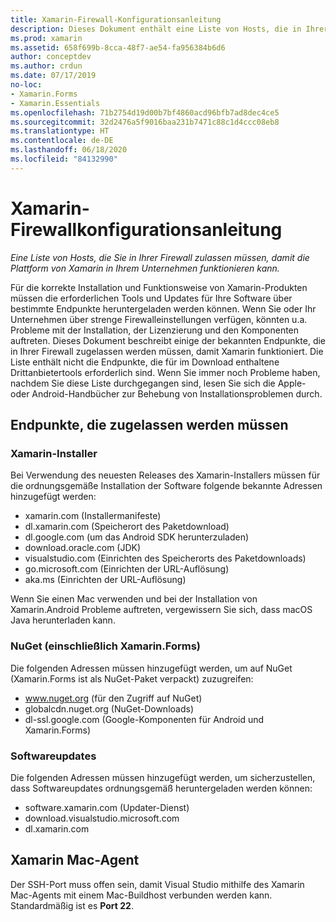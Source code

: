 ```yaml
---
title: Xamarin-Firewall-Konfigurationsanleitung
description: Dieses Dokument enthält eine Liste von Hosts, die in Ihrer Firewall zugelassen werden müssen, damit Xamarin in einer Unternehmensumgebung arbeiten kann.
ms.prod: xamarin
ms.assetid: 658f699b-8cca-48f7-ae54-fa956384b6d6
author: conceptdev
ms.author: crdun
ms.date: 07/17/2019
no-loc:
- Xamarin.Forms
- Xamarin.Essentials
ms.openlocfilehash: 71b2754d19d00b7bf4860acd96bfb7ad8dec4ce5
ms.sourcegitcommit: 32d2476a5f9016baa231b7471c88c1d4ccc08eb8
ms.translationtype: HT
ms.contentlocale: de-DE
ms.lasthandoff: 06/18/2020
ms.locfileid: "84132990"
---
```

# <a name="xamarin-firewall-configuration-instructions"></a>Xamarin-Firewallkonfigurationsanleitung

_Eine Liste von Hosts, die Sie in Ihrer Firewall zulassen müssen, damit die Plattform von Xamarin in Ihrem Unternehmen funktionieren kann._

Für die korrekte Installation und Funktionsweise von Xamarin-Produkten müssen die erforderlichen Tools und Updates für Ihre Software über bestimmte Endpunkte heruntergeladen werden können. Wenn Sie oder Ihr Unternehmen über strenge Firewalleinstellungen verfügen, könnten u.a. Probleme mit der Installation, der Lizenzierung und den Komponenten auftreten. Dieses Dokument beschreibt einige der bekannten Endpunkte, die in Ihrer Firewall zugelassen werden müssen, damit Xamarin funktioniert. Die Liste enthält nicht die Endpunkte, die für im Download enthaltene Drittanbietertools erforderlich sind. Wenn Sie immer noch Probleme haben, nachdem Sie diese Liste durchgegangen sind, lesen Sie sich die Apple- oder Android-Handbücher zur Behebung von Installationsproblemen durch.

## <a name="endpoints-to-allow"></a>Endpunkte, die zugelassen werden müssen

### <a name="xamarin-installer"></a>Xamarin-Installer

Bei Verwendung des neuesten Releases des Xamarin-Installers müssen für die ordnungsgemäße Installation der Software folgende bekannte Adressen hinzugefügt werden:

- xamarin.com (Installermanifeste)
- dl.xamarin.com (Speicherort des Paketdownload)
- dl.google.com (um das Android SDK herunterzuladen)
- download.oracle.com (JDK)
- visualstudio.com (Einrichten des Speicherorts des Paketdownloads)
- go.microsoft.com (Einrichten der URL-Auflösung)
- aka.ms (Einrichten der URL-Auflösung)

Wenn Sie einen Mac verwenden und bei der Installation von Xamarin.Android Probleme auftreten, vergewissern Sie sich, dass macOS Java herunterladen kann.

### <a name="nuget-including-xamarinforms"></a>NuGet (einschließlich Xamarin.Forms)

Die folgenden Adressen müssen hinzugefügt werden, um auf NuGet (Xamarin.Forms ist als NuGet-Paket verpackt) zuzugreifen:

- www.nuget.org (für den Zugriff auf NuGet)
- globalcdn.nuget.org (NuGet-Downloads)
- dl-ssl.google.com (Google-Komponenten für Android und Xamarin.Forms)

### <a name="software-updates"></a>Softwareupdates

Die folgenden Adressen müssen hinzugefügt werden, um sicherzustellen, dass Softwareupdates ordnungsgemäß heruntergeladen werden können:

- software.xamarin.com (Updater-Dienst)
- download.visualstudio.microsoft.com
- dl.xamarin.com

## <a name="xamarin-mac-agent"></a>Xamarin Mac-Agent

Der SSH-Port muss offen sein, damit Visual Studio mithilfe des Xamarin Mac-Agents mit einem Mac-Buildhost verbunden werden kann. Standardmäßig ist es **Port 22**.
